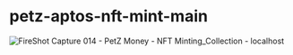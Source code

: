 # petz-aptos-nft-mint-main

![FireShot Capture 014 - PetZ Money - NFT Minting_Collection - localhost](https://github.com/petzofficial/petz-aptos-nft-mint-main/assets/12860854/35b4c9d1-f58a-4de9-98eb-0b189809b66c)



